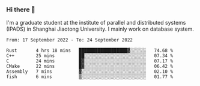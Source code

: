 ### Hi there 👋

I'm a graduate student at the institute of parallel and distributed systems (IPADS) in Shanghai Jiaotong University. I mainly work on database system.

<!--START_SECTION:waka-->

```text
From: 17 September 2022 - To: 24 September 2022

Rust       4 hrs 18 mins   ██████████████████▓░░░░░░   74.68 %
C++        25 mins         ██░░░░░░░░░░░░░░░░░░░░░░░   07.34 %
C          24 mins         █▓░░░░░░░░░░░░░░░░░░░░░░░   07.17 %
CMake      22 mins         █▓░░░░░░░░░░░░░░░░░░░░░░░   06.42 %
Assembly   7 mins          ▓░░░░░░░░░░░░░░░░░░░░░░░░   02.10 %
fish       6 mins          ▒░░░░░░░░░░░░░░░░░░░░░░░░   01.77 %
```

<!--END_SECTION:waka-->

<!--
**yqmmm/yqmmm** is a ✨ _special_ ✨ repository because its `README.md` (this file) appears on your GitHub profile.

Here are some ideas to get you started:

- 🔭 I’m currently working on ...
- 🌱 I’m currently learning ...
- 👯 I’m looking to collaborate on ...
- 🤔 I’m looking for help with ...
- 💬 Ask me about ...
- 📫 How to reach me: ...
- 😄 Pronouns: ...
- ⚡ Fun fact: ...
-->
